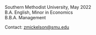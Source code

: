 Southern Methodist University, May 2022 \
B.A. English, Minor in Economics \
B.B.A. Management

Contact: [zmickelson@smu.edu](mailto:zmickelson@smu.edu)

